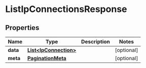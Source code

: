 

# ListIpConnectionsResponse

## Properties

Name | Type | Description | Notes
------------ | ------------- | ------------- | -------------
**data** | [**List&lt;IpConnection&gt;**](IpConnection.md) |  |  [optional]
**meta** | [**PaginationMeta**](PaginationMeta.md) |  |  [optional]



